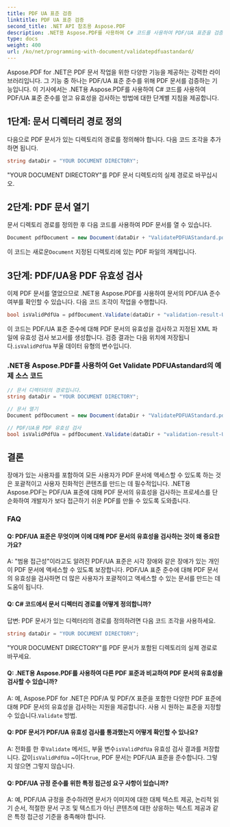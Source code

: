 ```yaml
---
title: PDF UA 표준 검증
linktitle: PDF UA 표준 검증
second_title: .NET API 참조용 Aspose.PDF
description: .NET용 Aspose.PDF를 사용하여 C# 코드를 사용하여 PDF/UA 표준을 검증하는 방법을 알아보세요. 단계별 가이드.
type: docs
weight: 400
url: /ko/net/programming-with-document/validatepdfuastandard/
---
```

Aspose.PDF for .NET은 PDF 문서 작업을 위한 다양한 기능을 제공하는 강력한 라이브러리입니다. 그 기능 중 하나는 PDF/UA 표준 준수를 위해 PDF 문서를 검증하는 기능입니다. 이 기사에서는 .NET용 Aspose.PDF를 사용하여 C# 코드를 사용하여 PDF/UA 표준 준수를 얻고 유효성을 검사하는 방법에 대한 단계별 지침을 제공합니다.

## 1단계: 문서 디렉터리 경로 정의

다음으로 PDF 문서가 있는 디렉토리의 경로를 정의해야 합니다. 다음 코드 조각을 추가하면 됩니다.

```csharp
string dataDir = "YOUR DOCUMENT DIRECTORY";
```

"YOUR DOCUMENT DIRECTORY"를 PDF 문서 디렉토리의 실제 경로로 바꾸십시오.

## 2단계: PDF 문서 열기

문서 디렉토리 경로를 정의한 후 다음 코드를 사용하여 PDF 문서를 열 수 있습니다.

```csharp
Document pdfDocument = new Document(dataDir + "ValidatePDFUAStandard.pdf");
```

 이 코드는 새로운`Document` 지정된 디렉토리에 있는 PDF 파일의 개체입니다.

## 3단계: PDF/UA용 PDF 유효성 검사

이제 PDF 문서를 열었으므로 .NET용 Aspose.PDF를 사용하여 문서의 PDF/UA 준수 여부를 확인할 수 있습니다. 다음 코드 조각이 작업을 수행합니다.

```csharp
bool isValidPdfUa = pdfDocument.Validate(dataDir + "validation-result-UA.xml", PdfFormat.PDF_UA_1);
```

 이 코드는 PDF/UA 표준 준수에 대해 PDF 문서의 유효성을 검사하고 지정된 XML 파일에 유효성 검사 보고서를 생성합니다. 검증 결과는 다음 위치에 저장됩니다.`isValidPdfUa` 부울 데이터 유형의 변수입니다.

### .NET용 Aspose.PDF를 사용하여 Get Validate PDFUAstandard의 예제 소스 코드

```csharp
// 문서 디렉터리의 경로입니다.
string dataDir = "YOUR DOCUMENT DIRECTORY";

// 문서 열기
Document pdfDocument = new Document(dataDir + "ValidatePDFUAStandard.pdf");

// PDF/UA용 PDF 유효성 검사
bool isValidPdfUa = pdfDocument.Validate(dataDir + "validation-result-UA.xml", PdfFormat.PDF_UA_1); 
```

## 결론

장애가 있는 사용자를 포함하여 모든 사용자가 PDF 문서에 액세스할 수 있도록 하는 것은 포괄적이고 사용자 친화적인 콘텐츠를 만드는 데 필수적입니다. .NET용 Aspose.PDF는 PDF/UA 표준에 대해 PDF 문서의 유효성을 검사하는 프로세스를 단순화하여 개발자가 보다 접근하기 쉬운 PDF를 만들 수 있도록 도와줍니다.

### FAQ

#### Q: PDF/UA 표준은 무엇이며 이에 대해 PDF 문서의 유효성을 검사하는 것이 왜 중요한가요?

A: "범용 접근성"이라고도 알려진 PDF/UA 표준은 시각 장애와 같은 장애가 있는 개인이 PDF 문서에 액세스할 수 있도록 보장합니다. PDF/UA 표준 준수에 대해 PDF 문서의 유효성을 검사하면 더 많은 사용자가 포괄적이고 액세스할 수 있는 문서를 만드는 데 도움이 됩니다.

#### Q: C# 코드에서 문서 디렉터리 경로를 어떻게 정의합니까?

답변: PDF 문서가 있는 디렉터리의 경로를 정의하려면 다음 코드 조각을 사용하세요.

```csharp
string dataDir = "YOUR DOCUMENT DIRECTORY";
```

"YOUR DOCUMENT DIRECTORY"를 PDF 문서가 포함된 디렉토리의 실제 경로로 바꾸세요.

#### Q: .NET용 Aspose.PDF를 사용하여 다른 PDF 표준과 비교하여 PDF 문서의 유효성을 검사할 수 있습니까?

 A: 예, Aspose.PDF for .NET은 PDF/A 및 PDF/X 표준을 포함한 다양한 PDF 표준에 대해 PDF 문서의 유효성을 검사하는 지원을 제공합니다. 사용 시 원하는 표준을 지정할 수 있습니다.`Validate` 방법.

#### Q: PDF 문서가 PDF/UA 유효성 검사를 통과했는지 어떻게 확인할 수 있나요?

 A: 전화를 한 후`Validate` 메서드, 부울 변수`isValidPdfUa` 유효성 검사 결과를 저장합니다. 값이`isValidPdfUa` ~이다`true`, PDF 문서는 PDF/UA 표준을 준수합니다. 그렇지 않으면 그렇지 않습니다.

#### Q: PDF/UA 규정 준수를 위한 특정 접근성 요구 사항이 있습니까?

A: 예, PDF/UA 규정을 준수하려면 문서가 이미지에 대한 대체 텍스트 제공, 논리적 읽기 순서, 적절한 문서 구조 및 텍스트가 아닌 콘텐츠에 대한 상응하는 텍스트 제공과 같은 특정 접근성 기준을 충족해야 합니다.